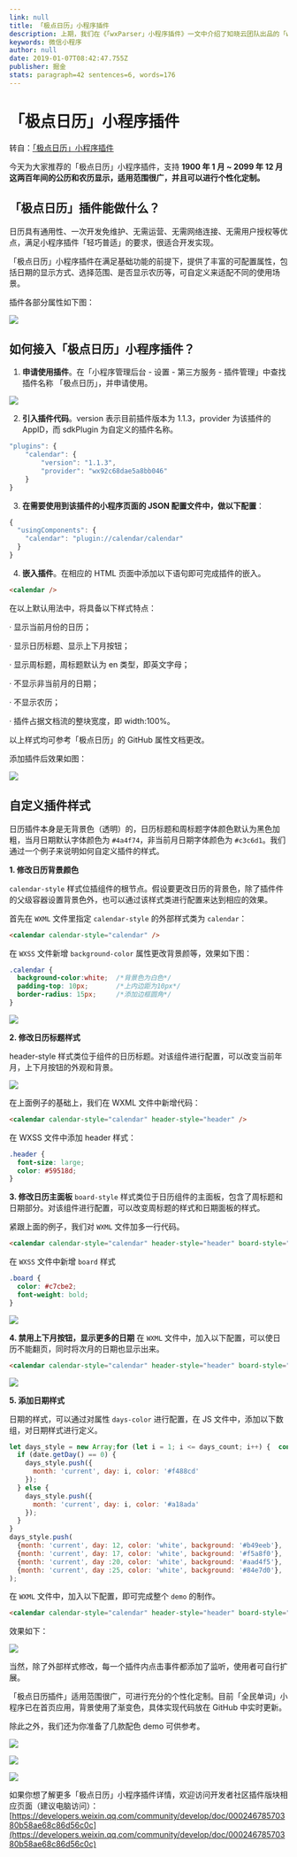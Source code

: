 ```yaml
---
link: null
title: 「极点日历」小程序插件
description: 上期，我们在《「wxParser」小程序插件》一文中介绍了知晓云团队出品的「wxParser」小程序插件，对其意义、作用以及应用作出了说明。而在此之前，我们还介绍过「腾讯地图」、「腾讯视频」、「医院 LBS 位置服务」、「微信同声传译」插件，，有兴趣了解的读者
keywords: 微信小程序
author: null
date: 2019-01-07T08:42:47.755Z
publisher: 掘金
stats: paragraph=42 sentences=6, words=176
---
```

# 「极点日历」小程序插件

转自：[「极点日历」小程序插件](https://juejin.im/post/5c330a59e51d45524025d4e9)

今天为大家推荐的「极点日历」小程序插件，支持 **1900 年 1 月 ~ 2099 年 12 月这两百年间的公历和农历显示，适用范围很广，并且可以进行个性化定制。**

## 「极点日历」插件能做什么？

日历具有通用性、一次开发免维护、无需运营、无需网络连接、无需用户授权等优点，满足小程序插件「轻巧普适」的要求，很适合开发实现。

「极点日历」小程序插件在满足基础功能的前提下，提供了丰富的可配置属性，包括日期的显示方式、选择范围、是否显示农历等，可自定义来适配不同的使用场景。

插件各部分属性如下图：

![](https://user-gold-cdn.xitu.io/2019/1/7/1682763c95838887?imageView2/0/w/1280/h/960/format/webp/ignore-error/1)

## 如何接入「极点日历」小程序插件？

1. **申请使用插件**。在「小程序管理后台 - 设置 - 第三方服务 - 插件管理」中查找插件名称 「极点日历」，并申请使用。

![](https://user-gold-cdn.xitu.io/2019/1/7/1682764741fe7505?imageView2/0/w/1280/h/960/format/webp/ignore-error/1)

2. **引入插件代码**。version 表示目前插件版本为 1.1.3，provider 为该插件的 AppID，而 sdkPlugin 为自定义的插件名称。

```js
"plugins": {
    "calendar": {
        "version": "1.1.3",
        "provider": "wx92c68dae5a8bb046"
    }
}
```

3. **在需要使用到该插件的小程序页面的 JSON 配置文件中，做以下配置**：

```js
{
  "usingComponents": {
    "calendar": "plugin://calendar/calendar"
  }
}
```

4. **嵌入插件**。在相应的 HTML 页面中添加以下语句即可完成插件的嵌入。

```html
<calendar />
```

在以上默认用法中，将具备以下样式特点：

· 显示当前月份的日历；

· 显示日历标题、显示上下月按钮；

· 显示周标题，周标题默认为 en 类型，即英文字母；

· 不显示非当前月的日期；

· 不显示农历；

· 插件占据文档流的整块宽度，即 width:100%。

以上样式均可参考「极点日历」的 GitHub 属性文档更改。

添加插件后效果如图：

![](https://user-gold-cdn.xitu.io/2019/1/7/168276897b283bec?imageView2/0/w/1280/h/960/format/webp/ignore-error/1)

## 自定义插件样式

日历插件本身是无背景色（透明）的，日历标题和周标题字体颜色默认为黑色加粗，当月日期默认字体颜色为 `#4a4f74`，非当前月日期字体颜色为 `#c3c6d1`。我们通过一个例子来说明如何自定义插件的样式。

**1. 修改日历背景颜色**

`calendar-style` 样式位插组件的根节点。假设要更改日历的背景色，除了插件件的父级容器设置背景色外，也可以通过该样式类进行配置来达到相应的效果。

首先在 `WXML` 文件里指定 `calendar-style` 的外部样式类为 `calendar`：

```html
<calendar calendar-style="calendar" />
```

在 `WXSS` 文件新增 `background-color` 属性更改背景颜等，效果如下图：

```css
.calendar {
  background-color:white;  /*背景色为白色*/
  padding-top: 10px;       /*上内边距为10px*/
  border-radius: 15px;     /*添加边框圆角*/
}
```

![](https://user-gold-cdn.xitu.io/2019/1/7/1682769f7ff59bd3?imageView2/0/w/1280/h/960/format/webp/ignore-error/1)

**2. 修改日历标题样式**

header-style 样式类位于组件的日历标题。对该组件进行配置，可以改变当前年月，上下月按钮的外观和背景。

![](https://user-gold-cdn.xitu.io/2019/1/7/168276a8ebc35207?imageView2/0/w/1280/h/960/format/webp/ignore-error/1)

在上面例子的基础上，我们在 WXML 文件中新增代码：

```html
<calendar calendar-style="calendar" header-style="header" />
```

在 WXSS 文件中添加 header 样式：

```css
.header {
  font-size: large;
  color: #59518d;
}
```

**3. 修改日历主面板** `board-style` 样式类位于日历组件的主面板，包含了周标题和日期部分。对该组件进行配置，可以改变周标题的样式和日期面板的样式。

紧跟上面的例子，我们对 `WXML` 文件加多一行代码。

```html
<calendar calendar-style="calendar" header-style="header" board-style="board" />
```

在 `WXSS` 文件中新增 `board` 样式

```css
.board {
  color: #c7cbe2;
  font-weight: bold;
}
```

![](https://user-gold-cdn.xitu.io/2019/1/7/168276bd3624521d?imageView2/0/w/1280/h/960/format/webp/ignore-error/1)

**4. 禁用上下月按钮，显示更多的日期** 在 `WXML` 文件中，加入以下配置，可以使日历不能翻页，同时将次月的日期也显示出来。

```html
<calendar calendar-style="calendar" header-style="header" board-style="board" next="{{false}}" prev="{{false}}" show-more-days="{{true}}"></calendar>
```

![](https://user-gold-cdn.xitu.io/2019/1/7/168276c8e4b4a261?imageView2/0/w/1280/h/960/format/webp/ignore-error/1)

**5. 添加日期样式**

日期的样式，可以通过对属性 `days-color` 进行配置，在 JS 文件中，添加以下数组，对日期样式进行定义。

```js
let days_style = new Array;for (let i = 1; i <= days_count; i++) {  const date = new Date(this.data.year, this.data.month - 1, i); 
  if (date.getDay() == 0) {
    days_style.push({
      month: 'current', day: i, color: '#f488cd'
    });  
  } else {
    days_style.push({
      month: 'current', day: i, color: '#a18ada'
    });
  }
}
days_style.push(
  {month: 'current', day: 12, color: 'white', background: '#b49eeb'},
  {month: 'current', day: 17, color: 'white', background: '#f5a8f0'},
  {month: 'current', day :20, color: 'white', background: '#aad4f5'},
  {month: 'current', day :25, color: 'white', background: '#84e7d0'},
);

```

在 `WXML` 文件中，加入以下配置，即可完成整个 `demo` 的制作。

```html
<calendar calendar-style="calendar" header-style="header" board-style="board" next="{{false}}" prev="{{false}}" show-more-days="{{true}}" days-color="{{days_style}}"></calendar>
```

效果如下：

![](https://user-gold-cdn.xitu.io/2019/1/7/168277595832689e?imageView2/0/w/1280/h/960/format/webp/ignore-error/1)

当然，除了外部样式修改，每一个插件内点击事件都添加了监听，使用者可自行扩展。

「极点日历插件」适用范围很广，可进行充分的个性化定制。目前「全民单词」小程序已在首页应用，背景使用了渐变色，具体实现代码放在 GitHub 中实时更新。

除此之外，我们还为你准备了几款配色 demo 可供参考。

![](https://user-gold-cdn.xitu.io/2019/1/7/1682776304ba8adf?imageView2/0/w/1280/h/960/format/webp/ignore-error/1)

![](https://user-gold-cdn.xitu.io/2019/1/7/168277649ef9f631?imageView2/0/w/1280/h/960/format/webp/ignore-error/1)

![](https://user-gold-cdn.xitu.io/2019/1/7/168277669fe93272?imageView2/0/w/1280/h/960/format/webp/ignore-error/1)

如果你想了解更多「极点日历」小程序插件详情，欢迎访问开发者社区插件版块相应页面（建议电脑访问）：[https://developers.weixin.qq.com/community/develop/doc/00024678570380b58ae68c86d56c0c](https://developers.weixin.qq.com/community/develop/doc/00024678570380b58ae68c86d56c0c)
